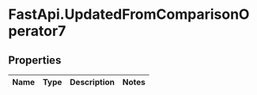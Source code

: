 # FastApi.UpdatedFromComparisonOperator7

## Properties
Name | Type | Description | Notes
------------ | ------------- | ------------- | -------------
